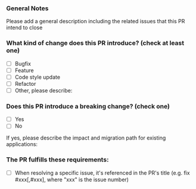 ### General Notes

Please add a general description including the related issues that this PR intend to close

### What kind of change does this PR introduce? (check at least one)

- [ ] Bugfix
- [ ] Feature
- [ ] Code style update
- [ ] Refactor
- [ ] Other, please describe:

### Does this PR introduce a breaking change? (check one)

- [ ] Yes
- [ ] No

If yes, please describe the impact and migration path for existing applications:

### The PR fulfills these requirements:

- [ ] When resolving a specific issue, it's referenced in the PR's title (e.g. fix #xxx[,#xxx], where "xxx" is the issue number)
